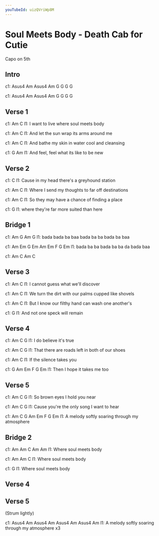 ```yaml
---
youTubeId: uizQVriWp8M
---
```


# Soul Meets Body - Death Cab for Cutie

Capo on 5th 

## Intro
c1: Asus4 Am Asus4 Am G G G G

c1: Asus4 Am Asus4 Am G G G G

## Verse 1
c1: Am                   C
l1: I want to live where soul meets body

c1: Am                       C
l1: And let the sun wrap its arms around me

c1:     Am                     C
l1: And bathe my skin in water cool and cleansing

c1:     G                              Am
l1: And feel, feel what its like to be new

## Verse 2
c1:                            C
l1: Cause in my head there's a greyhound station

c1:       Am                    C
l1: Where I send my thoughts to far off destinations

c1: Am                           C
l1: So they may have a chance of finding a place

c1:               G
l1: where they're far more suited than here

## Bridge 1
c1: Am           G        Am            G
l1: bada bada ba baa bada ba ba bada ba baa

c1:        Am    Em   G      Em   Am Em F G Em
l1: bada ba ba bada ba ba da bada baa

c1: Am C Am C

## Verse 3
c1: Am                  C
l1: I cannot guess what we'll discover

c1: Am                        C
l1: We turn the dirt with our palms cupped like shovels

c1:       Am                       C
l1: But I know our filthy hand can wash one another's

c1:     G
l1: And not one speck will remain

## Verse 4
c1: Am   C            G
l1: I do believe it's true

c1:                Am            C           G
l1: That there are roads left in both of our shoes

c1:        Am            C
l1: If the silence takes you

c1:        G                Am Em F G Em
l1: Then I hope it takes me too

## Verse 5
c1:    Am           C        G
l1: So brown eyes I hold you near

c1:                  Am          C       G
l1: Cause you're the only song I want to hear

c1:       Am        C       G               Am Em F G Em
l1: A melody softly soaring through my atmosphere

## Bridge 2
c1:       Am         Am    C  Am  Am
l1: Where soul meets body                

c1:       Am         Am    C
l1: Where soul meets body

c1: G
l1: Where soul meets body

## Verse 4
## Verse 5

(Strum lightly)

c1:       Asus4     Am      Asus4      Am   Asus4 Am Asus4 Am
l1: A melody softly soaring through my atmosphere             x3